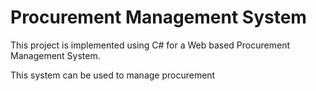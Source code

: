# Procurement Management System

This project is implemented using C# for a Web based Procurement Management System.

This system can be used to manage procurement


